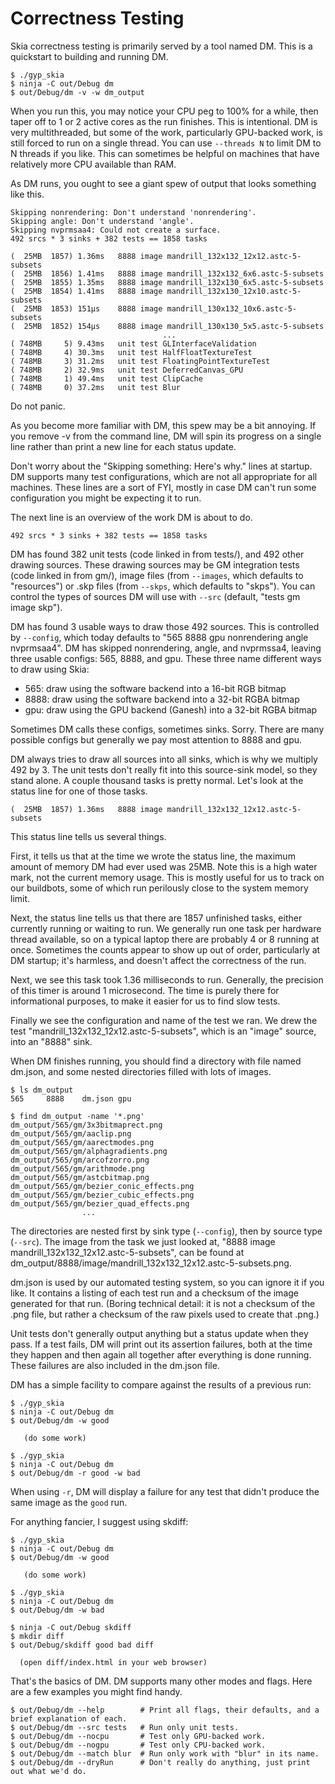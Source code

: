 Correctness Testing
===================

Skia correctness testing is primarily served by a tool named DM.
This is a quickstart to building and running DM.

~~~
$ ./gyp_skia
$ ninja -C out/Debug dm
$ out/Debug/dm -v -w dm_output
~~~

When you run this, you may notice your CPU peg to 100% for a while, then taper
off to 1 or 2 active cores as the run finishes.  This is intentional.  DM is
very multithreaded, but some of the work, particularly GPU-backed work, is
still forced to run on a single thread.  You can use `--threads N` to limit DM to
N threads if you like.  This can sometimes be helpful on machines that have
relatively more CPU available than RAM.

As DM runs, you ought to see a giant spew of output that looks something like this.
~~~
Skipping nonrendering: Don't understand 'nonrendering'.
Skipping angle: Don't understand 'angle'.
Skipping nvprmsaa4: Could not create a surface.
492 srcs * 3 sinks + 382 tests == 1858 tasks

(  25MB  1857) 1.36ms   8888 image mandrill_132x132_12x12.astc-5-subsets
(  25MB  1856) 1.41ms   8888 image mandrill_132x132_6x6.astc-5-subsets
(  25MB  1855) 1.35ms   8888 image mandrill_132x130_6x5.astc-5-subsets
(  25MB  1854) 1.41ms   8888 image mandrill_132x130_12x10.astc-5-subsets
(  25MB  1853) 151µs    8888 image mandrill_130x132_10x6.astc-5-subsets
(  25MB  1852) 154µs    8888 image mandrill_130x130_5x5.astc-5-subsets
                                  ...
( 748MB     5) 9.43ms   unit test GLInterfaceValidation
( 748MB     4) 30.3ms   unit test HalfFloatTextureTest
( 748MB     3) 31.2ms   unit test FloatingPointTextureTest
( 748MB     2) 32.9ms   unit test DeferredCanvas_GPU
( 748MB     1) 49.4ms   unit test ClipCache
( 748MB     0) 37.2ms   unit test Blur
~~~
Do not panic.

As you become more familiar with DM, this spew may be a bit annoying. If you
remove -v from the command line, DM will spin its progress on a single line
rather than print a new line for each status update.

Don't worry about the "Skipping something: Here's why." lines at startup.  DM
supports many test configurations, which are not all appropriate for all
machines.  These lines are a sort of FYI, mostly in case DM can't run some
configuration you might be expecting it to run.

The next line is an overview of the work DM is about to do.
~~~
492 srcs * 3 sinks + 382 tests == 1858 tasks
~~~

DM has found 382 unit tests (code linked in from tests/), and 492 other drawing
sources.  These drawing sources may be GM integration tests (code linked in
from gm/), image files (from `--images`, which defaults to "resources") or .skp
files (from `--skps`, which defaults to "skps").  You can control the types of
sources DM will use with `--src` (default, "tests gm image skp").

DM has found 3 usable ways to draw those 492 sources.  This is controlled by
`--config`, which today defaults to "565 8888 gpu nonrendering angle nvprmsaa4".
DM has skipped nonrendering, angle, and nvprmssa4, leaving three usable configs:
565, 8888, and gpu.  These three name different ways to draw using Skia:

  -    565:  draw using the software backend into a 16-bit RGB bitmap
  -    8888: draw using the software backend into a 32-bit RGBA bitmap
  -    gpu:  draw using the GPU backend (Ganesh) into a 32-bit RGBA bitmap

Sometimes DM calls these configs, sometimes sinks.  Sorry.  There are many
possible configs but generally we pay most attention to 8888 and gpu.

DM always tries to draw all sources into all sinks, which is why we multiply
492 by 3.  The unit tests don't really fit into this source-sink model, so they
stand alone.  A couple thousand tasks is pretty normal.  Let's look at the
status line for one of those tasks.
~~~
(  25MB  1857) 1.36ms   8888 image mandrill_132x132_12x12.astc-5-subsets
~~~

This status line tells us several things.

First, it tells us that at the time we wrote the status line, the maximum
amount of memory DM had ever used was 25MB.  Note this is a high water mark,
not the current memory usage.  This is mostly useful for us to track on our
buildbots, some of which run perilously close to the system memory limit.

Next, the status line tells us that there are 1857 unfinished tasks, either
currently running or waiting to run.  We generally run one task per hardware
thread available, so on a typical laptop there are probably 4 or 8 running at
once.  Sometimes the counts appear to show up out of order, particularly at DM
startup; it's harmless, and doesn't affect the correctness of the run.

Next, we see this task took 1.36 milliseconds to run.  Generally, the precision
of this timer is around 1 microsecond.  The time is purely there for
informational purposes, to make it easier for us to find slow tests.

Finally we see the configuration and name of the test we ran.  We drew the test
"mandrill_132x132_12x12.astc-5-subsets", which is an "image" source, into an
"8888" sink.

When DM finishes running, you should find a directory with file named dm.json,
and some nested directories filled with lots of images.
~~~
$ ls dm_output
565     8888    dm.json gpu

$ find dm_output -name '*.png'
dm_output/565/gm/3x3bitmaprect.png
dm_output/565/gm/aaclip.png
dm_output/565/gm/aarectmodes.png
dm_output/565/gm/alphagradients.png
dm_output/565/gm/arcofzorro.png
dm_output/565/gm/arithmode.png
dm_output/565/gm/astcbitmap.png
dm_output/565/gm/bezier_conic_effects.png
dm_output/565/gm/bezier_cubic_effects.png
dm_output/565/gm/bezier_quad_effects.png
                ...
~~~

The directories are nested first by sink type (`--config`), then by source type (`--src`).
The image from the task we just looked at, "8888 image mandrill_132x132_12x12.astc-5-subsets",
can be found at dm_output/8888/image/mandrill_132x132_12x12.astc-5-subsets.png.

dm.json is used by our automated testing system, so you can ignore it if you
like.  It contains a listing of each test run and a checksum of the image
generated for that run.  (Boring technical detail: it is not a checksum of the
.png file, but rather a checksum of the raw pixels used to create that .png.)

Unit tests don't generally output anything but a status update when they pass.
If a test fails, DM will print out its assertion failures, both at the time
they happen and then again all together after everything is done running.
These failures are also included in the dm.json file.

DM has a simple facility to compare against the results of a previous run:
~~~
$ ./gyp_skia
$ ninja -C out/Debug dm
$ out/Debug/dm -w good

   (do some work)

$ ./gyp_skia
$ ninja -C out/Debug dm
$ out/Debug/dm -r good -w bad
~~~
When using `-r`, DM will display a failure for any test that didn't produce the
same image as the `good` run.

For anything fancier, I suggest using skdiff:
~~~
$ ./gyp_skia
$ ninja -C out/Debug dm
$ out/Debug/dm -w good

   (do some work)

$ ./gyp_skia
$ ninja -C out/Debug dm
$ out/Debug/dm -w bad

$ ninja -C out/Debug skdiff
$ mkdir diff
$ out/Debug/skdiff good bad diff

  (open diff/index.html in your web browser)
~~~

That's the basics of DM.  DM supports many other modes and flags.  Here are a
few examples you might find handy.
~~~
$ out/Debug/dm --help        # Print all flags, their defaults, and a brief explanation of each.
$ out/Debug/dm --src tests   # Run only unit tests.
$ out/Debug/dm --nocpu       # Test only GPU-backed work.
$ out/Debug/dm --nogpu       # Test only CPU-backed work.
$ out/Debug/dm --match blur  # Run only work with "blur" in its name.
$ out/Debug/dm --dryRun      # Don't really do anything, just print out what we'd do.
~~~
